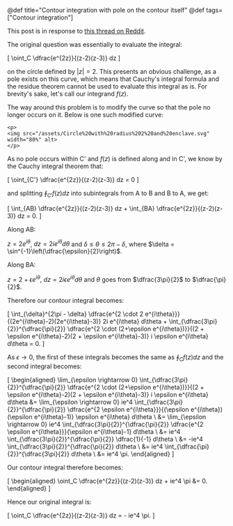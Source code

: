 @def title="Contour integration with pole on the contour itself"
@def tags=["Contour integration"]

This post is in response to [this thread on Reddit](https://www.reddit.com/r/MathHelp/comments/ioku9v/contour_integration_with_pole_on_the_contour/). 

The original question was essentially to evaluate the integral:

\[
    \oint_C \dfrac{e^{2z}}{(z-2)(z-3)} dz
\]

on the circle defined by $|z| = 2$. This presents an obvious challenge, as a pole exists on this curve, which means that Cauchy's integral formula and the residue theorem cannot be used to evaluate this integral as is. For brevity's sake, let's call our integrand $f(z)$.

The way around this problem is to modify the curve so that the pole no longer occurs on it. Below is one such modified curve:

~~~
<p>
<img src="/assets/Circle%20with%20radius%202%20and%20enclave.svg" width="80%" alt>
</p>
~~~

As no pole occurs within C' and $f(z)$ is defined along and in C', we know by the Cauchy integral theorem that:

\[
    \oint_{C'} \dfrac{e^{2z}}{(z-2)(z-3)} dz = 0
\]

and splitting $\displaystyle \oint_{C'} f(z) dz$ into subintegrals from A to B and B to A, we get:

\[
    \int_{AB} \dfrac{e^{2z}}{(z-2)(z-3)} dz + \int_{BA} \dfrac{e^{2z}}{(z-2)(z-3)} dz = 0.
\]

Along AB:

$z = 2e^{i\theta}$, $dz = 2ie^{i\theta} d\theta$ and $\delta \leq \theta \leq 2\pi - \delta$, where $\delta = \sin^{-1}\left(\dfrac{\epsilon}{2}\right)$.

Along BA:

$z = 2 + \epsilon e^{i\theta}$, $dz = 2i\epsilon e^{i\theta} d\theta$ and $\theta$ goes from $\dfrac{3\pi}{2}$ to $\dfrac{\pi}{2}$. 

Therefore our contour integral becomes:

\[
    \int_{\delta}^{2\pi - \delta} \dfrac{e^{2 \cdot 2 e^{i\theta}}}{(2e^{i\theta}-2)(2e^{i\theta}-3)} 2i e^{i\theta} d\theta + \int_{\dfrac{3\pi}{2}}^{\dfrac{\pi}{2}} \dfrac{e^{2 \cdot (2+\epsilon e^{i\theta})}}{(2 + \epsilon e^{i\theta}-2)(2 + \epsilon e^{i\theta}-3)} i \epsilon e^{i\theta} d\theta = 0.
\]

As $\epsilon \rightarrow 0$, the first of these integrals becomes the same as $\displaystyle \oint_C f(z) dz$ and the second integral becomes:

\[
    \begin{aligned}
    \lim_{\epsilon \rightarrow 0} \int_{\dfrac{3\pi}{2}}^{\dfrac{\pi}{2}} \dfrac{e^{2 \cdot (2+\epsilon e^{i\theta})}}{(2 + \epsilon e^{i\theta}-2)(2 + \epsilon e^{i\theta}-3)} i \epsilon e^{i\theta} d\theta &= \lim_{\epsilon \rightarrow 0} ie^4 \int_{\dfrac{3\pi}{2}}^{\dfrac{\pi}{2}} \dfrac{e^{2 \epsilon e^{i\theta}}}{(\epsilon e^{i\theta})(\epsilon e^{i\theta}-1)} \epsilon e^{i\theta} d\theta \\
    &= \lim_{\epsilon \rightarrow 0} ie^4 \int_{\dfrac{3\pi}{2}}^{\dfrac{\pi}{2}} \dfrac{e^{2 \epsilon e^{i\theta}}}{\epsilon e^{i\theta}-1} d\theta \\
    &= ie^4 \int_{\dfrac{3\pi}{2}}^{\dfrac{\pi}{2}} \dfrac{1}{-1} d\theta \\
    &= -ie^4 \int_{\dfrac{3\pi}{2}}^{\dfrac{\pi}{2}} d\theta \\
    &= ie^4 \int_{\dfrac{\pi}{2}}^{\dfrac{3\pi}{2}} d\theta \\
    &= ie^4 \pi.
    \end{aligned}
\]

Our contour integral therefore becomes:

\[
    \begin{aligned}
        \oint_C \dfrac{e^{2z}}{(z-2)(z-3)} dz + ie^4 \pi &= 0.
    \end{aligned}
\]

Hence our original integral is:

\[
    \oint_C \dfrac{e^{2z}}{(z-2)(z-3)} dz = - ie^4 \pi.
\]